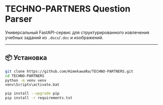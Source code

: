 # TECHNO-PARTNERS Question Parser

Универсальный FastAPI-сервис для структурированного извлечения учебных заданий из `.docx`/`.doc` и изображений.

---

## 📦 Установка

```bash
git clone https://github.com/HimekawaRa/TECHNO-PARTNERS.git
cd TECHNO-PARTNERS
python -m venv venv
venv\Scripts\activate.bat    

pip install --upgrade pip
pip install -r requirements.txt
